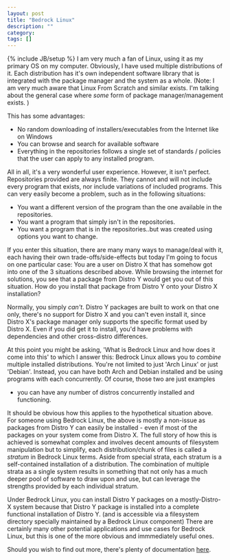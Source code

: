 ```yaml
---
layout: post
title: "Bedrock Linux"
description: ""
category: 
tags: []
---
```

{% include JB/setup %}
I am very much a fan of Linux, using it as my primary OS on my computer. Obviously, I have used multiple distributions of it.
Each distribution has it's own independent software library that is integrated with the package manager and the system as a whole.
(Note: I am very much aware that Linux From Scratch and similar exists. I'm talking about the general case where *some* form of package manager/management exists. )

This has some advantages:

- No random downloading of installers/executables from the Internet like on Windows
- You can browse and search for available software
- Everything in the repositories follows a single set of standards / policies that the user can apply to any installed program.

All in all, it's a very wonderful user experience. However, it isn't perfect. Repositories provided are always finite.
They cannot and will not include every program that exists, nor include variations of included programs.
This can very easily become a problem, such as in the following situations:

- You want a different version of the program than the one available in the repositories.
- You want a program that simply isn't in the repositories.
- You want a program that is in the repositories..but was created using options you want to change.

If you enter this situation, there are many many ways to manage/deal with it, each having their own trade-offs/side-effects
but today I'm going to focus on one particular case:
You are a user on Distro X that has somehow got into one of the 3 situations described above.
While browsing the internet for solutions, you see that a package from Distro Y would get you out of this situation.
How do you install that package from Distro Y onto your Distro X installation?

Normally, you simply *can't*. Distro Y packages are built to work on that one only, there's no support for Distro X
and you can't even install it, since Distro X's package manager only supports the specific format used by Distro X.
Even if you did get it to install, you'd have problems with dependencies and other cross-distro differences.

At this point you might be asking, 'What is Bedrock Linux and how does it come into this' to which I answer this:
Bedrock Linux allows you to *combine* multiple installed distributions. You're not limited to just 'Arch Linux' or just 'Debian'.
Instead, you can have both Arch and Debian installed and be using programs with each concurrently. Of course, those two are just examples
- you can have any number of distros concurrently installed and functioning.

It should be obvious how this applies to the hypothetical situation above. For someone using Bedrock Linux, the above is mostly a non-issue
as packages from Distro Y can easily be installed - even if most of the packages on your system come from Distro X.
The full story of how this is achieved is somewhat complex and involves decent amounts of filesystem manipulation but to simplify, each
distribution/chunk of files is called a _stratum_ in Bedrock Linux terms. Aside from special strata, each stratum is a self-contained installation of a distribution. 
The combination of multiple strata as a single system results in something that not only has a much deeper pool of software to draw upon and use, but can leverage the strengths provided by each individual stratum.

Under Bedrock Linux, you can install Distro Y packages on a mostly-Distro-X system because that Distro Y package is installed into a complete functional installation of Distro Y.
(and is accessible via a filesystem directory specially maintained by a Bedrock Linux component)
There are certainly many other potential applications and use cases for Bedrock Linux, but this is one of the more obvious and immmediately useful ones.

Should you wish to find out more, there's plenty of documentation [here](https://bedrocklinux.org/).
